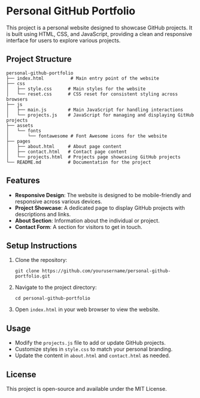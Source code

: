 # Personal GitHub Portfolio

This project is a personal website designed to showcase GitHub projects. It is built using HTML, CSS, and JavaScript, providing a clean and responsive interface for users to explore various projects.

## Project Structure

```
personal-github-portfolio
├── index.html          # Main entry point of the website
├── css
│   ├── style.css      # Main styles for the website
│   └── reset.css      # CSS reset for consistent styling across browsers
├── js
│   ├── main.js        # Main JavaScript for handling interactions
│   └── projects.js    # JavaScript for managing and displaying GitHub projects
├── assets
│   └── fonts
│       └── fontawesome # Font Awesome icons for the website
├── pages
│   ├── about.html     # About page content
│   ├── contact.html   # Contact page content
│   └── projects.html  # Projects page showcasing GitHub projects
└── README.md          # Documentation for the project
```

## Features

- **Responsive Design**: The website is designed to be mobile-friendly and responsive across various devices.
- **Project Showcase**: A dedicated page to display GitHub projects with descriptions and links.
- **About Section**: Information about the individual or project.
- **Contact Form**: A section for visitors to get in touch.

## Setup Instructions

1. Clone the repository:
   ```
   git clone https://github.com/yourusername/personal-github-portfolio.git
   ```
2. Navigate to the project directory:
   ```
   cd personal-github-portfolio
   ```
3. Open `index.html` in your web browser to view the website.

## Usage

- Modify the `projects.js` file to add or update GitHub projects.
- Customize styles in `style.css` to match your personal branding.
- Update the content in `about.html` and `contact.html` as needed.

## License

This project is open-source and available under the MIT License.